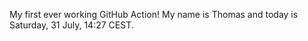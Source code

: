 My first ever working GitHub Action!
My name is Thomas and today is Saturday, 31 July, 14:27 CEST. 
